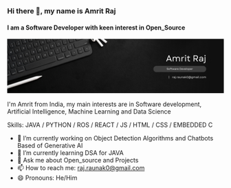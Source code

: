 ### Hi there 👋, my name is Amrit Raj
#### I am a Software Developer with keen interest in Open_Source
![](githu-banner.png)

I'm Amrit from India, my main interests are in Software development, Artificial Intelligence, Machine Learning and Data Science

Skills: JAVA / PYTHON / ROS / REACT / JS / HTML / CSS / EMBEDDED C

- 🔭 I’m currently working on Object Detection Algorithms and Chatbots Based of Generative AI
- 🌱 I’m currently learning DSA for JAVA 
- 💬 Ask me about Open_source and Projects 
- 📫 How to reach me: raj.raunak0@gmail.com 
- 😄 Pronouns: He/Him 



